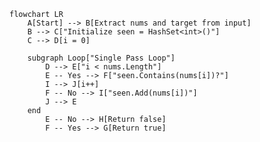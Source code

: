 ﻿```mermaid
flowchart LR
    A[Start] --> B[Extract nums and target from input]
    B --> C["Initialize seen = HashSet<int>()"]
    C --> D[i = 0]

    subgraph Loop["Single Pass Loop"]
        D --> E["i < nums.Length"]
        E -- Yes --> F["seen.Contains(nums[i])?"]
        I --> J[i++]
        F -- No --> I["seen.Add(nums[i])"]
        J --> E
    end
        E -- No --> H[Return false]
        F -- Yes --> G[Return true]
```